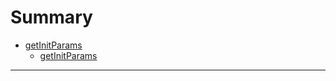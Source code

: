# Summary

* [getInitParams](part1/README.md)
    * [getInitParams](part1/getInitParams.md)
    
---

